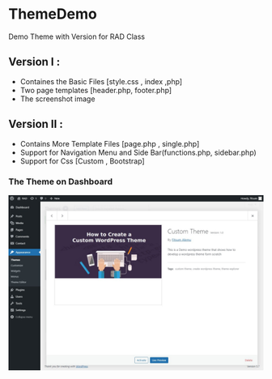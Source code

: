 # ThemeDemo
Demo Theme with Version for RAD Class 


## Version I : 
* Containes the Basic Files [style.css , index ,php]
* Two page templates [header.php, footer.php] 
* The screenshot image 

## Version II : 
* Contains More Template Files [page.php , single.php]
* Support for Navigation Menu and Side Bar(functions.php, sidebar.php)
* Support for Css [Custom , Bootstrap]


### The Theme on Dashboard 
![alt text](./assets/image/ui1.png)
